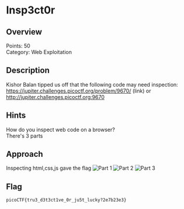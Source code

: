 # Insp3ct0r

## Overview
Points: 50  
Category: Web Exploitation

## Description
Kishor Balan tipped us off that the following code may need inspection: https://jupiter.challenges.picoctf.org/problem/9670/ (link) or http://jupiter.challenges.picoctf.org:9670

## Hints
How do you inspect web code on a browser?  
There's 3 parts  

## Approach
Inspecting html,css,js gave the flag
![ Part 1](https://cdn.discordapp.com/attachments/776326384355377152/988134910973841408/Screenshot_from_2022-06-19_22-56-18.png) 
![ Part 2](https://cdn.discordapp.com/attachments/776326384355377152/988134910634098750/Screenshot_from_2022-06-19_23-01-54.png)
![ Part 3](https://cdn.discordapp.com/attachments/776326384355377152/988134911225511946/Screenshot_from_2022-06-19_22-37-46.png)

## Flag
`picoCTF{tru3_d3t3ct1ve_0r_ju5t_lucky?2e7b23e3}`